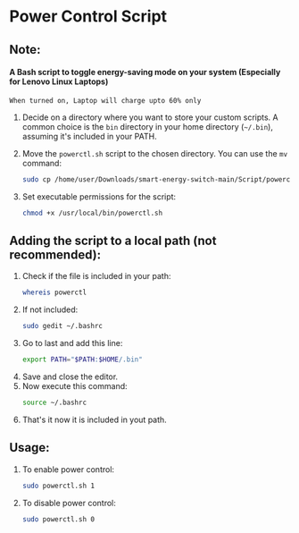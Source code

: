 # Power Control Script

## Note:
#### A Bash script to toggle energy-saving mode on your system (Especially for Lenovo Linux Laptops)
`When turned on, Laptop will charge upto 60% only`
1. Decide on a directory where you want to store your custom scripts. A common choice is the `bin` directory in your home directory (`~/.bin`), assuming it's included in your PATH.

2. Move the `powerctl.sh` script to the chosen directory. You can use the `mv` command:
   ```bash
   sudo cp /home/user/Downloads/smart-energy-switch-main/Script/powerctl.sh /usr/local/bin/
   
3. Set executable permissions for the script:
   ```bash
   chmod +x /usr/local/bin/powerctl.sh

## Adding the script to a local path (not recommended):
1. Check if the file is included in your path:
   ```bash
   whereis powerctl
2. If not included:
   ```bash
   sudo gedit ~/.bashrc
3. Go to last and add this line:
   ```bash
   export PATH="$PATH:$HOME/.bin"
4. Save and close the editor.
5. Now execute this command:
   ```bash
   source ~/.bashrc
7. That's it now it is included in yout path.

## Usage:
1. To enable power control:
   ```bash
   sudo powerctl.sh 1
3. To disable power control:
   ```bash
   sudo powerctl.sh 0
